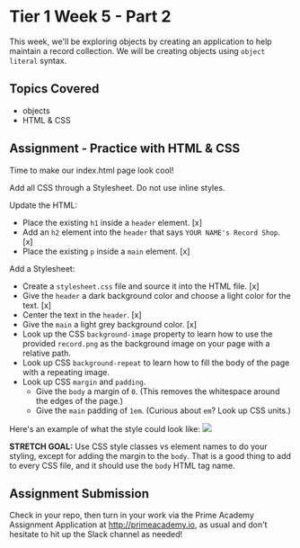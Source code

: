 # Tier 1 Week 5 - Part 2

This week, we'll be exploring objects by creating an application to help maintain a record collection. We will be creating objects using `object literal` syntax.

## Topics Covered

- objects
- HTML & CSS

## Assignment - Practice with HTML & CSS

Time to make our index.html page look cool!

Add all CSS through a Stylesheet. Do not use inline styles.

Update the HTML:

- Place the existing `h1` inside a `header` element. [x]
- Add an `h2` element into the `header` that says `YOUR NAME's Record Shop`. [x]
- Place the existing `p` inside a `main` element. [x]

Add a Stylesheet:

- Create a `stylesheet.css` file and source it into the HTML file. [x]
- Give the `header` a dark background color and choose a light  color for the text. [x]
- Center the text in the `header`. [x]
- Give the `main` a light grey background color. [x]
- Look up the CSS `background-image` property to learn how to use the provided `record.png` as the background image on your page with a relative path. 
- Look up CSS `background-repeat` to learn how to fill the body of the page with a repeating image.
- Look up CSS `margin` and `padding`. 
  - Give the `body` a margin of `0`. (This removes the whitespace around the edges of the page.) 
  - Give the `main` padding of `1em`. (Curious about `em`? Look up CSS units.)

Here's an example of what the style could look like:
<img src="./example.png">

__STRETCH GOAL:__ Use CSS style classes vs element names to do your styling, except for adding the margin to the `body`. That is a good thing to add to every CSS file, and it should use the `body` HTML tag name.

## Assignment Submission
Check in your repo, then turn in your work via the Prime Academy Assignment Application at http://primeacademy.io, as usual and don't hesitate to hit up the Slack channel as needed!